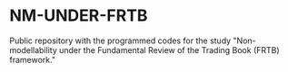 # NM-UNDER-FRTB
Public repository with the programmed codes for the study "Non-modellability under the Fundamental Review of the Trading Book (FRTB) framework."
